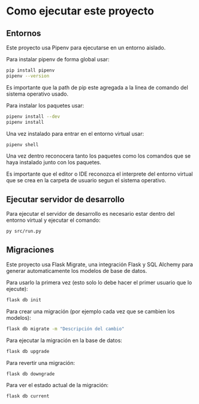 # Como ejecutar este proyecto

## Entornos

Este proyecto usa Pipenv para ejecutarse en un entorno aislado.

Para instalar pipenv de forma global usar:

```bash
pip install pipenv
pipenv --version
```

Es importante que la path de pip este agregada a la linea de comando del sistema operativo usado.

Para instalar los paquetes usar:

```bash
pipenv install --dev
pipenv install
```

Una vez instalado para entrar en el entorno virtual usar:

```bash
pipenv shell
```

Una vez dentro reconocera tanto los paquetes como los comandos que se haya instalado junto con los paquetes.

Es importante que el editor o IDE reconozca el interprete del entorno virtual que se crea en la carpeta de usuario segun el sistema operativo.

## Ejecutar servidor de desarrollo

Para ejecutar el servidor de desarrollo es necesario estar dentro del entorno virtual y ejecutar el comando:

```bash
py src/run.py
```

## Migraciones

Este proyecto usa Flask Migrate, una integración Flask y SQL Alchemy para generar automaticamente los modelos de base de datos.

Para usarlo la primera vez (esto solo lo debe hacer el primer usuario que lo ejecute):

```bash
flask db init
```

Para crear una migración (por ejemplo cada vez que se cambien los modelos):

```bash
flask db migrate -m "Descripción del cambio"
```

Para ejecutar la migración en la base de datos:

```bash
flask db upgrade
```

Para revertir una migración:

```bash
flask db downgrade
```

Para ver el estado actual de la migración:

```bash
flask db current
```